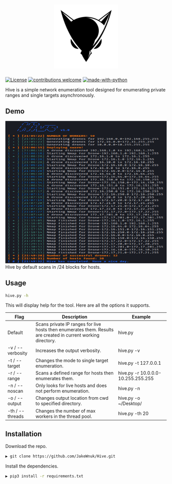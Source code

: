 <h1 align="center">
  <img src="static/logo_sm.png" alt="nuclei" width="200px"></a>
  <br>
</h1>

[![License](https://img.shields.io/badge/license-MIT-_red.svg)](https://opensource.org/licenses/MIT)
[![contributions welcome](https://img.shields.io/badge/contributions-welcome-brightgreen.svg?style=flat)](https://github.com/JakeWnuk/Hive/issues)
[![made-with-python](http://forthebadge.com/images/badges/made-with-python.svg)](https://www.python.org/)

Hive is a simple network enumeration tool designed for enumerating private ranges and single targets asynchronously.

## Demo

<img src="https://raw.githubusercontent.com/JakeWnuk/Hive/master/static/demo.png" alt="" height=443 width=666px>
Hive by default scans in /24 blocks for hosts.

## Usage

```sh
hive.py -h
```

This will display help for the tool. Here are all the options it supports.

|Flag           |Description  |Example|
|-----------------------|-------------------------------------------------------|-------------------------------|
|Default        |Scans private IP ranges for live hosts then enumerates them. Results are created in current working directory.    |hive.py|
|-v / --verbosity        |Increases the output verbosity.    |hive.py -v|
|-t / --target |Changes the mode to single target enumeration.               |hive.py -t 127.0.0.1|
|-r / --range        |Scans a defined range for hosts then enumerates them.    |hive.py -r 10.0.0.0-10.255.255.255|
|-n / --noscan |Only looks for live hosts and does not perform enumeration.               |hive.py -n|
|-o / --output        |Changes output location from cwd to specified directory.    |hive.py -o ~/Desktop/|
|-th / --threads |Changes the number of max workers in the thread pool.               |hive.py -th 20|

## Installation

Download the repo.

```sh
▶ git clone https://github.com/JakeWnuk/Hive.git
```

Install the dependencies.

```sh
▶ pip3 install -r requirements.txt
```